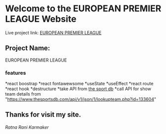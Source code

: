 # Welcome to the EUROPEAN PREMIER LEAGUE Website
Live project link: [EUROPEAN PREMIER LEAGUE](https://european-premier.netlify.app/)

## Project Name: 
EUROPEAN PREMIER LEAGUE

### features
*react boostrap
*react fontawewsome
*useState
*useEffect
*react route
*react hook
*destructure
*take API from [the sport db](https://www.thesportsdb.com/api.php)
*call API for show team details from "https://www.thesportsdb.com/api/v1/json/1/lookupteam.php?id=133604"


## Thanks for visit my site.
###### Ratna Rani Karmaker 





